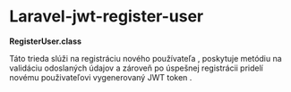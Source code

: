 # Laravel-jwt-register-user

<strong>RegisterUser.class</strong>

Táto trieda slúži na registráciu nového používateľa , poskytuje metódiu na validáciu 
odoslaných údajov a zároveň po úspešnej registrácii pridelí novému použivateľovi vygenerovaný  JWT token . 
